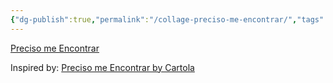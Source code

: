 ```yaml
---
{"dg-publish":true,"permalink":"/collage-preciso-me-encontrar/","tags":["c/music","c/series","c/door","c/orange","c/flat-background","c/compass","c/magnifying-glass","c/printed","c/exibition","c/kingston"],"created":"2024-01-02T20:14:04.824-05:00","updated":"2024-01-02T20:16:52.470-05:00"}
---
```



[Preciso me Encontrar](https://www.instagram.com/p/CE5MdhkBVtI/)

Inspired by: [Preciso me Encontrar by Cartola](https://youtu.be/Q5gfyKYMq6g?si=FXJuBS0Z3VUOFARw)
